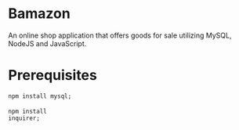 # Bamazon

An online shop application that offers goods for sale utilizing MySQL, NodeJS and JavaScript.

# Prerequisites

<code>npm install mysql;</code><br><br></code><code>npm install inquirer;</code>

